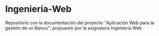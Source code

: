 # Ingenieria-Web
Repositorio con la documentación del proyecto ''Aplicación Web para la gestión de un Banco'', propuesto por la asignatura Ingeniería Web
